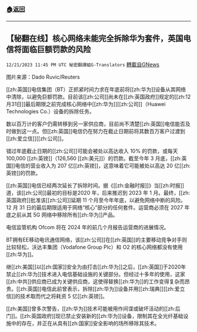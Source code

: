 ###  [:house:返回](README.md)
---


## 【秘翻在线】核心网络未能完全拆除华为套件，英国电信将面临巨额罚款的风险
`12/21/2023 11:45 PM UTC 秘密翻譯組G-Translators` [轉載自GNews](https://gnews.org/articles/2138079)

图片来源：Dado Ruvic/Reuters

[[zh:英国]]电信集团（BT）正抓紧时间力求在年底前将[[zh:华为]]设备从其网络中清除，以避免巨额罚款。目前该[[zh:公司]]尚未在[[zh:英国政府]]规定的[[zh:12月31日]]最后期限之前完成核心网络中[[zh:华为]][[zh:公司]]（Huawei Technologies Co.）设备的拆除任务。

数以百万计的客户仍需转移到另一家供应商，目前尚不清楚[[zh:英国]]电信能否及时做到这一点。但[[zh:英国]]电信仍在努力在截止日期前将其数百万客户过渡到[[zh:爱立信]][[zh:公司]]。

错过年底截止日期的[[zh:公司]]可能会被处以高达收入 10% 的罚款，或每天 100,000 [[zh:英镑]]（126,560 [[zh:美元]]）的罚款。截至今年 3 月底，[[zh:英国]]电信的营业收入为 207 亿[[zh:英镑]]，这意味着它可能被处以高达 20 亿[[zh:英镑]]的罚款。

[[zh:英国]]电信已经两次延长了拆除时间。据《[[zh:金融时报]]》当[[zh:时报]]道，该[[zh:公司]]最初的目标是2020 年，后来推迟到 2023 年 1 月。最终，[[zh:英国政府]]批准该[[zh:公司]]延期 11 个月至今年年底，以避免网络中断的风险。12 月 31 日的最后期限适用于网络“核心”部分的任何套件。运营商必须在 2027 年底之前从其 5G 网络中移除所有[[zh:华为]]产品。

电信监管机构 Ofcom 将在 2024 年的前几个月报告运营商的进展情况。

BT拥有EE移动电讯通信网络，该[[zh:公司]]在[[zh:英国]]的主要移动竞争对手则比较轻松，沃达丰集团（Vodafone Group Plc）和 O2 的核心网络都没有使用[[zh:华为]]。

继[[zh:美国]]以[[zh:国家]]安全为由打击[[zh:华为]]之后，[[zh:英国]]于2020年禁止[[zh:华为]]技术进入电信基础设施的关键部分。但经过十多年的使用，这家[[zh:中共]]供应商已成为关键供应商，这使得替换[[zh:华为]]的工作变得复杂而昂贵。[[zh:英国]]电信此前曾表示，拆除[[zh:华为]]设备并用[[zh:瑞典]][[zh:爱立信]]的技术取而代之将耗资 5 亿[[zh:英镑]]。

[[zh:美国]]曾多次警告，[[zh:华为]]技术可能被用作间谍或破坏活动的[[zh:后门]]。[[zh:英国政府]]现已禁止安装新的[[zh:华为]]设备，限制其在全光纤基础设施中的存在，并正在从具有[[zh:国家]]安全影响的场所移除其技术。
